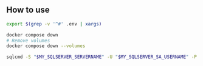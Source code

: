 ## How to use

```sh
export $(grep -v '^#' .env | xargs)
```

```sh
docker compose down
# Remove volumes
docker compose down --volumes
```

```sh
sqlcmd -S "$MY_SQLSERVER_SERVERNAME" -U "$MY_SQLSERVER_SA_USERNAME" -P "$MY_SQLSERVER_SA_PASSWORD" -d "$MY_SQLSERVER_DATABASE" -i <filepath>
```

